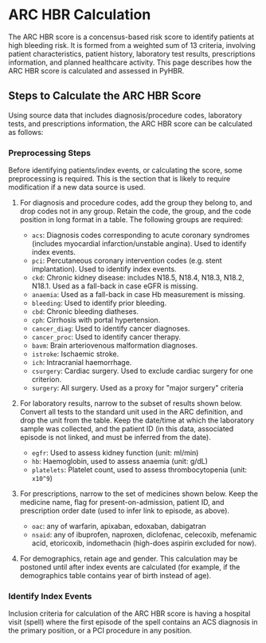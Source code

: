 # ARC HBR Calculation

The ARC HBR score is a concensus-based risk score to identify patients at high bleeding risk. It is formed from a weighted sum of 13 criteria, involving patient characteristics, patient history, laboratory test results, prescriptions information, and planned healthcare activity. This page describes how the ARC HBR score is calculated and assessed in PyHBR.

## Steps to Calculate the ARC HBR Score

Using source data that includes diagnosis/procedure codes, laboratory tests, and prescriptions information, the ARC HBR score can be calculated as follows:

### Preprocessing Steps

Before identifying patients/index events, or calculating the score, some preprocessing is required. This is the section that is likely to require modification if a new data source is used.

1. For diagnosis and procedure codes, add the group they belong to, and drop codes not in any group. Retain the code, the group, and the code position in long format in a table. The following groups are required:
    * `acs`: Diagnosis codes corresponding to acute coronary syndromes (includes myocardial infarction/unstable angina). Used to identify index events.
    * `pci`: Percutaneous coronary intervention codes (e.g. stent implantation). Used to identify index events.
    * `ckd`: Chronic kidney disease: includes N18.5, N18.4, N18.3, N18.2, N18.1. Used as a fall-back in case eGFR is missing.
    * `anaemia`: Used as a fall-back in case Hb measurement is missing.
    * `bleeding`: Used to identify prior bleeding.
    * `cbd`: Chronic bleeding diatheses.
    * `cph`: Cirrhosis with portal hypertension.
    * `cancer_diag`: Used to identify cancer diagnoses.
    * `cancer_proc`: Used to identify cancer therapy.
    * `bavm`: Brain arteriovenous malformation diagnoses.
    * `istroke`: Ischaemic stroke.
    * `ich`: Intracranial haemorrhage.
    * `csurgery`: Cardiac surgery. Used to exclude cardiac surgery for one criterion.
    * `surgery`: All surgery. Used as a proxy for "major surgery" criteria
2. For laboratory results, narrow to the subset of results shown below. Convert all tests to the standard unit used in the ARC definition, and drop the unit from the table. Keep the date/time at which the laboratory sample was collected, and the patient ID (in this data, associated episode is not linked, and must be inferred from the date).
    * `egfr`: Used to assess kidney function (unit: ml/min)
    * `hb`: Haemoglobin, used to assess anaemia (unit: g/dL)
    * `platelets`: Platelet count, used to assess thrombocytopenia (unit: `x10^9`)

3. For prescriptions, narrow to the set of medicines shown below. Keep the medicine name, flag for present-on-admission, patient ID, and prescription order date (used to infer link to episode, as above).
    * `oac`: any of warfarin, apixaban, edoxaban, dabigatran
    * `nsaid`: any of ibuprofen, naproxen, diclofenac, celecoxib, mefenamic acid, etoricoxib, indomethacin (high-does aspirin excluded for now).

4. For demographics, retain age and gender. This calculation may be postoned until after index events are calculated (for example, if the demographics table contains year of birth instead of age).

### Identify Index Events

Inclusion criteria for calculation of the ARC HBR score is having a hospital visit (spell) where the first episode of the spell contains an ACS diagnosis in the primary position, or a PCI procedure in any position.

